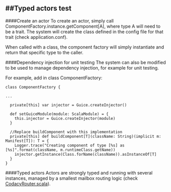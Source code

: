 ##Typed actors test
---

####Create an actor
To create an actor, simply call ComponentFactory.instance.getComponent[A], where type A will need to be a trait. The system will create the class defined in the config file for that trait (check application.conf).

When called with a class, the component factory will simply instantiate and return that specific type to the caller.

####Dependency injection for unit testing
The system can also be modified to be used to manage dependency injection, for example for unit testing.

For example, add in class ComponentFactory:

    class ComponentFactory {

    ...

      private[this] var injector = Guice.createInjector()

      def setGuiceModule(module: ScalaModule) = {
        this.injector = Guice.createInjector(module)
      }

      //Replace buildComponent with this implementation
      private[this] def buildComponent[T](className: String)(implicit m: Manifest[T]): T = {
        Logger.trace("Creating component of type [%s] as [%s]".format(className, m.runtimeClass.getName))
        injector.getInstance(Class.forName(className)).asInstanceOf[T]
      }
    }

####Typed actors
Actors are strongly typed and running with several instances, managed by a smallest mailbox routing logic (check [CodacyRouter.scala](https://github.com/codacy/akka-typed/blob/master/app/dependencyBuilder/CodacyRouter.scala)).

